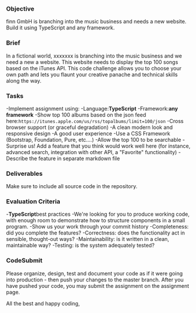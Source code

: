 ### Objective

finn GmbH is branching into the music business and needs a new website. Build it using TypeScript and any framework.

### Brief

In a fictional world, xxxxxxx is branching into the music business and we need a new a website. This website needs to display the top 100 songs based on the iTunes API. This code challenge allows you to choose your own path and lets you flaunt your creative panache and technical skills along the way.

### Tasks

-Implement assignment using:
-Language:**TypeScript**
-Framework:**any framework**
-Show top 100 albums based on the json feed here:`https://itunes.apple.com/us/rss/topalbums/limit=100/json`
-Cross browser support (or graceful degradation)
-A clean modern look and responsive design
-A good user experience
-Use a CSS Framework (Bootstrap, Foundation, Pure, etc.…)
-Allow the top 100 to be searchable
-Surprise us! Add a feature that you think would work well here (for instance, advanced search, integration with other API, a "Favorite" functionality)
-Describe the feature in separate markdown file

### Deliverables

Make sure to include all source code in the repository.

### Evaluation Criteria

-**TypeScript**best practices
-We're looking for you to produce working code, with enough room to demonstrate how to structure components in a small program.
-Show us your work through your commit history
-Completeness: did you complete the features?
-Correctness: does the functionality act in sensible, thought-out ways?
-Maintainability: is it written in a clean, maintainable way?
-Testing: is the system adequately tested?

### CodeSubmit

Please organize, design, test and document your code as if it were going into production - then push your changes to the master branch. After you have pushed your code, you may submit the assignment on the assignment page.

All the best and happy coding,